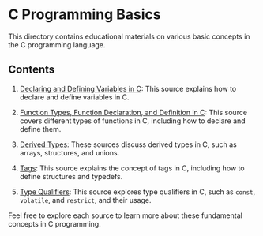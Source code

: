 # C Programming Basics

This directory contains educational materials on various basic concepts in the C programming language.

## Contents

1. [Declaring and Defining Variables in C](): This source explains how to declare and define variables in C.

2. [Function Types, Function Declaration, and Definition in C](): This source covers different types of functions in C, including how to declare and define them.

3. [Derived Types](): These sources discuss derived types in C, such as arrays, structures, and unions.

4. [Tags](): This source explains the concept of tags in C, including how to define structures and typedefs.

5. [Type Qualifiers](): This source explores type qualifiers in C, such as `const`, `volatile`, and `restrict`, and their usage.

Feel free to explore each source to learn more about these fundamental concepts in C programming.


